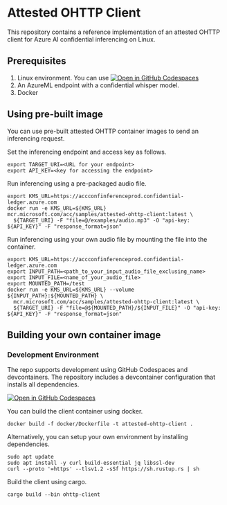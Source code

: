 # Attested OHTTP Client

This repository contains a reference implementation of an attested OHTTP client for 
Azure AI confidential inferencing on Linux.

## Prerequisites 

1. Linux environment. 
    You can use [![Open in GitHub Codespaces](https://github.com/codespaces/badge.svg)](https://codespaces.new/microsoft/attested-ohttp-client)
2. An AzureML endpoint with a confidential whisper model. 
3. Docker 

## Using pre-built image

You can use pre-built attested OHTTP container images to send an inferencing request. 

Set the inferencing endpoint and access key as follows.
```
export TARGET_URI=<URL for your endpoint>
export API_KEY=<key for accessing the endpoint>
```

Run inferencing using a pre-packaged audio file. 
```
export KMS_URL=https://accconfinferenceprod.confidential-ledger.azure.com
docker run -e KMS_URL=${KMS_URL} mcr.microsoft.com/acc/samples/attested-ohttp-client:latest \
  ${TARGET_URI} -F "file=@/examples/audio.mp3" -O "api-key: ${API_KEY}" -F "response_format=json"
```

Run inferencing using your own audio file by mounting the file into the container.
```
export KMS_URL=https://accconfinferenceprod.confidential-ledger.azure.com
export INPUT_PATH=<path_to_your_input_audio_file_exclusing_name>
export INPUT_FILE=<name_of_your_audio_file>
export MOUNTED_PATH=/test
docker run -e KMS_URL=${KMS_URL} --volume ${INPUT_PATH}:${MOUNTED_PATH} \
  mcr.microsoft.com/acc/samples/attested-ohttp-client:latest \
  ${TARGET_URI} -F "file=@${MOUNTED_PATH}/${INPUT_FILE}" -O "api-key: ${API_KEY}" -F "response_format=json"
```

## Building your own container image

### Development Environment

The repo supports development using GitHub Codespaces and devcontainers. The repository includes a devcontainer configuration that installs all dependencies. 

[![Open in GitHub Codespaces](https://github.com/codespaces/badge.svg)](https://codespaces.new/microsoft/attested-ohttp-client)

You can build the client container using docker.
```
docker build -f docker/Dockerfile -t attested-ohttp-client .
```

Alternatively, you can setup your own environment by installing dependencies.
```
sudo apt update
sudo apt install -y curl build-essential jq libssl-dev
curl --proto '=https' --tlsv1.2 -sSf https://sh.rustup.rs | sh
```

Build the client using cargo. 
```
cargo build --bin ohttp-client
```
